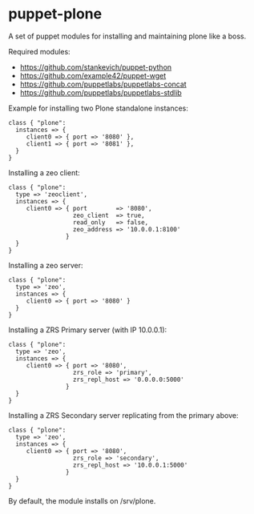 puppet-plone
============

A set of puppet modules for installing and maintaining plone like a boss.

Required modules:
 - https://github.com/stankevich/puppet-python
 - https://github.com/example42/puppet-wget
 - https://github.com/puppetlabs/puppetlabs-concat
 - https://github.com/puppetlabs/puppetlabs-stdlib



Example for installing two Plone standalone instances:
```
class { "plone":
  instances => { 
     client0 => { port => '8080' },
     client1 => { port => '8081' },
  }
}
```

Installing a zeo client:
```
class { "plone":
  type => 'zeoclient',
  instances => {
     client0 => { port        => '8080',
                  zeo_client  => true,
                  read_only   => false,
                  zeo_address => '10.0.0.1:8100'
                }
  }
}
```

Installing a zeo server:

```
class { "plone":
  type => 'zeo',
  instances => {
     client0 => { port => '8080' }
  }
}
```

Installing a ZRS Primary server (with IP 10.0.0.1):

```
class { "plone":
  type => 'zeo',
  instances => {
     client0 => { port => '8080',
                  zrs_role => 'primary',
                  zrs_repl_host => '0.0.0.0:5000' 
                }
  }  
}
```

Installing a ZRS Secondary server replicating from the primary above:

```
class { "plone":
  type => 'zeo',
  instances => {
     client0 => { port => '8080', 
                  zrs_role => 'secondary',
                  zrs_repl_host => '10.0.0.1:5000' 
                }
  }             
} 
```


By default, the module installs on /srv/plone. 

